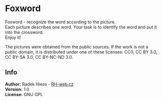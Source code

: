 # Foxword

Foxword - recognize the word according to the picture.  
Each picture describes one word. Your task is to identify the word and put it into the crossword.  
Enjoy it!

The pictures were obtained from the public sources. If the work is not a public domain, it is distributed under one of these licenses: CC0, CC BY 3.0, CC BY-SA 3.0, CC BY-NC-ND 3.0.

Info
----
**Author:** Radek Hiess - [RH-web.cz](http://rh-web.cz/)  
**Version:** 1.0  
**License:** GNU GPL

